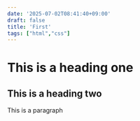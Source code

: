```yaml
---
date: '2025-07-02T08:41:40+09:00'
draft: false
title: 'First'
tags: ["html","css"]
---
```



# This is a heading one 
## This is a heading two


This is a paragraph